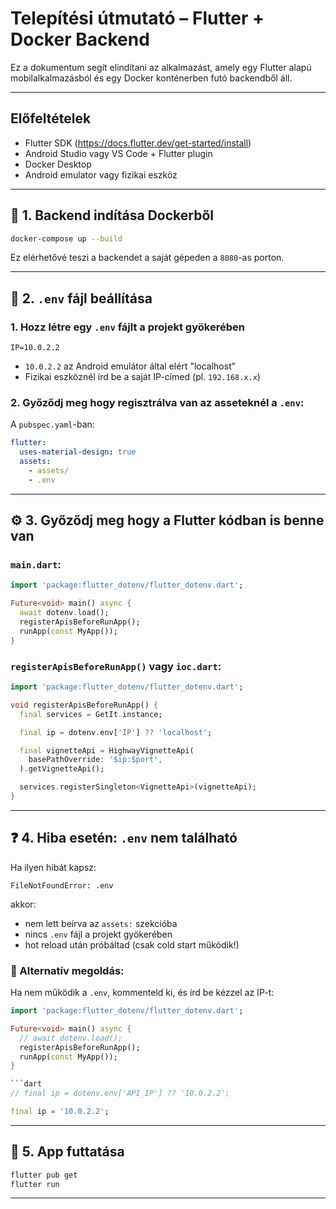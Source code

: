 # Telepítési útmutató – Flutter + Docker Backend

Ez a dokumentum segít elindítani az alkalmazást, amely egy Flutter alapú mobilalkalmazásból és egy Docker konténerben futó backendből áll.

---

## Előfeltételek

- Flutter SDK (https://docs.flutter.dev/get-started/install)
- Android Studio vagy VS Code + Flutter plugin
- Docker Desktop
- Android emulator vagy fizikai eszköz

---

## 🐳 1. Backend indítása Dockerből

```bash
docker-compose up --build
```

Ez elérhetővé teszi a backendet a saját gépeden a `8080`-as porton.

---

## 📄 2. `.env` fájl beállítása

### 1. Hozz létre egy `.env` fájlt a projekt gyökerében

```env
IP=10.0.2.2
```

- `10.0.2.2` az Android emulátor által elért "localhost"
- Fizikai eszköznél írd be a saját IP-címed (pl. `192.168.x.x`)

### 2. Győződj meg hogy regisztrálva van az asseteknél a `.env`:

A `pubspec.yaml`-ban:

```yaml
flutter:
  uses-material-design: true
  assets:
    - assets/
    - .env
```

---

## ⚙️ 3. Győződj meg hogy a Flutter kódban is benne van

### `main.dart`:

```dart
import 'package:flutter_dotenv/flutter_dotenv.dart';

Future<void> main() async {
  await dotenv.load();
  registerApisBeforeRunApp();
  runApp(const MyApp());
}
```

### `registerApisBeforeRunApp()` vagy `ioc.dart`:

```dart
import 'package:flutter_dotenv/flutter_dotenv.dart';

void registerApisBeforeRunApp() {
  final services = GetIt.instance;

  final ip = dotenv.env['IP'] ?? 'localhost';

  final vignetteApi = HighwayVignetteApi(
    basePathOverride: '$ip:$port',
  ).getVignetteApi();

  services.registerSingleton<VignetteApi>(vignetteApi);
}
```

---

## ❓ 4. Hiba esetén: `.env` nem található

Ha ilyen hibát kapsz:

```
FileNotFoundError: .env
```

akkor:

- nem lett beírva az `assets:` szekcióba
- nincs `.env` fájl a projekt gyökerében
- hot reload után próbáltad (csak cold start működik!)

### 🔹 Alternatív megoldás:

Ha nem működik a `.env`, kommenteld ki, és írd be kézzel az IP-t:

```dart
import 'package:flutter_dotenv/flutter_dotenv.dart';

Future<void> main() async {
  // await dotenv.load();
  registerApisBeforeRunApp();
  runApp(const MyApp());
}

```dart
// final ip = dotenv.env['API_IP'] ?? '10.0.2.2';

final ip = '10.0.2.2';
```

---

## 🚀 5. App futtatása

```bash
flutter pub get
flutter run
```

---

